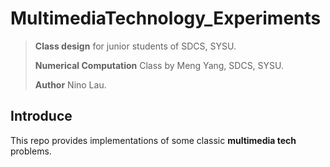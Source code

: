 # MultimediaTechnology_Experiments

> **Class design** for junior students of SDCS, SYSU. 
> 
> **Numerical Computation** Class by Meng Yang, SDCS, SYSU. 
> 
> **Author** Nino Lau.


## Introduce

This repo provides implementations of some classic **multimedia tech** problems.
